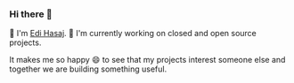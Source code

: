 ### Hi there 👋

🌱 I'm [Edi Hasaj](https://portfolio.hasaj.net). 🔭 I'm currently working on closed and open source projects. 

It makes me so happy 😄 to see that my projects interest someone else and together we are building something useful.

<!--
**edihasaj/edihasaj** is a ✨ _special_ ✨ repository because its `README.md` (this file) appears on your GitHub profile.

Here are some ideas to get you started:

- 🔭 I’m currently working on ...
- 🌱 I’m currently learning ...
- 👯 I’m looking to collaborate on ...
- 🤔 I’m looking for help with ...
- 💬 Ask me about ...
- 📫 How to reach me: ...
- 😄 Pronouns: ...
- ⚡ Fun fact: ...
-->
